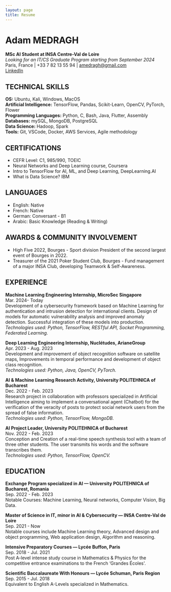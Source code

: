 ```yaml
---
layout: page
title: Resume
---
```


# Adam MEDRAGH
**MSc AI Student at INSA Centre-Val de Loire**  
*Looking for an IT/CS Graduate Program starting from September 2024*  
Paris, France | +33 7 82 13 55 94 | [amedragh@gmail.com](mailto:amedragh@gmail.com)  
[LinkedIn](https://linkedin.com/in/adam-medragh)

## TECHNICAL SKILLS
**OS:** Ubuntu, Kali, Windows, MacOS  
**Artificial Intelligence:** TensorFlow, Pandas, Scikit-Learn, OpenCV, PyTorch, Flower  
**Programming Languages:** Python, C, Bash, Java, Flutter, Assembly  
**Databases:** mySQL, MongoDB, PostgreSQL  
**Data Science:** Hadoop, Spark  
**Tools:** Git, VSCode, Docker, AWS Services, Agile methodology

## CERTIFICATIONS
- CEFR Level: C1, 985/990, TOEIC
- Neural Networks and Deep Learning course, Coursera
- Intro to TensorFlow for AI, ML, and Deep Learning, DeepLearning.AI
- What is Data Science? IBM

## LANGUAGES
- English: Native
- French: Native
- German: Conversant - B1
- Arabic: Basic Knowledge (Reading & Writing)

## AWARDS & COMMUNITY INVOLVEMENT
- High Five 2022, Bourges - Sport division President of the second largest event of Bourges in 2022.
- Treasurer of the 2021 Poker Student Club, Bourges - Fund management of a major INSA Club, developing Teamwork & Self-Awareness.

## EXPERIENCE
**Machine Learning Engineering Internship, MicroSec Singapore**  
Mar. 2024- Today  
Development of a cybersecurity framework based on Machine Learning for authentication and intrusion detection for international clients. Design of models for automatic vulnerability analysis and improved anomaly detection. Successful integration of these models into production.  
_Technologies used: Python, TensorFlow, RESTful API, Socket Programming, Federated Learning._

**Deep Learning Engineering Internship, Nuclétudes, ArianeGroup**  
Apr. 2023 - Aug. 2023  
Development and improvement of object recognition software on satellite maps, Improvements in temporal performance and development of object class recognition.  
_Technologies used: Python, Java, OpenCV, PyTorch._

**AI & Machine Learning Research Activity, University POLITEHNICA of Bucharest**  
Dec. 2022 - Feb. 2023  
Research project in collaboration with professors specialized in Artificial Intelligence aiming to implement a conversational agent (Chatbot) for the verification of the veracity of posts to protect social network users from the spread of false information.  
_Technologies used: Python, TensorFlow, MongoDB._

**AI Project Leader, University POLITEHNICA of Bucharest**  
Nov. 2022 - Feb. 2023  
Conception and Creation of a real-time speech synthesis tool with a team of three other students. The user transmits his words and the software transcribes them.  
_Technologies used: Python, TensorFlow, OpenCV._

## EDUCATION
**Exchange Program specialized in AI — University POLITEHNICA of Bucharest, Romania**  
Sep. 2022 - Feb. 2023  
Notable Courses: Machine Learning, Neural networks, Computer Vision, Big Data.

**Master of Science in IT, minor in AI & Cybersecurity — INSA Centre-Val de Loire**  
Sep. 2021 - Now  
Notable courses include Machine Learning theory, Advanced design and object programming, Web application design, Algorithm and reasoning.

**Intensive Preparatory Courses — Lycée Buffon, Paris**  
Sep. 2018 - Jul. 2021  
Post A-level intense study course in Mathematics & Physics for the competitive entrance examinations to the French ‘Grandes Écoles'.

**Scientific Baccalaureate With Honours — Lycée Schuman, Paris Region**  
Sep. 2015 - Jul. 2018  
Equivalent to English A-Levels specialized in Mathematics.

